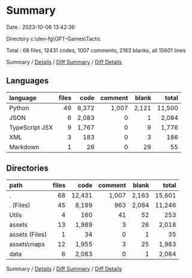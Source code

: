 # Summary

Date : 2023-10-06 13:42:36

Directory c:\\dev-fg\\GPT-Games\\Tactic

Total : 68 files,  12431 codes, 1007 comments, 2163 blanks, all 15601 lines

Summary / [Details](details.md) / [Diff Summary](diff.md) / [Diff Details](diff-details.md)

## Languages
| language | files | code | comment | blank | total |
| :--- | ---: | ---: | ---: | ---: | ---: |
| Python | 49 | 8,372 | 1,007 | 2,121 | 11,500 |
| JSON | 6 | 2,083 | 0 | 1 | 2,084 |
| TypeScript JSX | 9 | 1,767 | 0 | 9 | 1,776 |
| XML | 3 | 183 | 0 | 3 | 186 |
| Markdown | 1 | 26 | 0 | 29 | 55 |

## Directories
| path | files | code | comment | blank | total |
| :--- | ---: | ---: | ---: | ---: | ---: |
| . | 68 | 12,431 | 1,007 | 2,163 | 15,601 |
| . (Files) | 45 | 8,199 | 963 | 2,084 | 11,246 |
| Utils | 4 | 160 | 41 | 52 | 253 |
| assets | 13 | 1,989 | 3 | 26 | 2,018 |
| assets (Files) | 1 | 34 | 0 | 1 | 35 |
| assets\\maps | 12 | 1,955 | 3 | 25 | 1,983 |
| data | 6 | 2,083 | 0 | 1 | 2,084 |

Summary / [Details](details.md) / [Diff Summary](diff.md) / [Diff Details](diff-details.md)